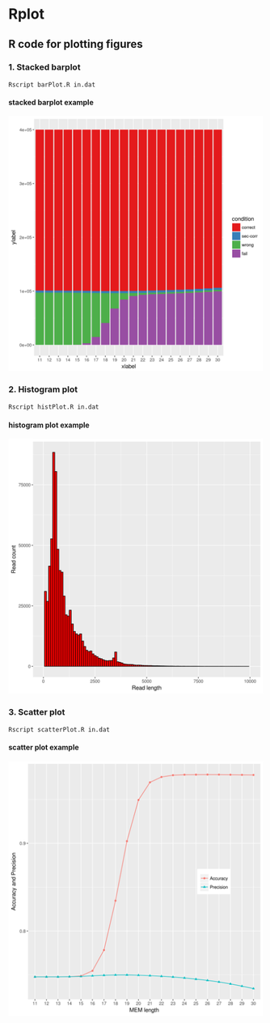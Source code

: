 # Rplot
## R code for plotting figures

### 1. Stacked barplot
```
Rscript barPlot.R in.dat
```
#### stacked barplot example
![barplot](https://github.com/yangao07/Rplot/blob/master/figure/barPlot.png)

### 2. Histogram plot
```
Rscript histPlot.R in.dat
```
#### histogram plot example
![histplot](https://github.com/yangao07/Rplot/blob/master/figure/histPlot.png)

### 3. Scatter plot
```
Rscript scatterPlot.R in.dat
```
#### scatter plot example
![scatterplot](https://github.com/yangao07/Rplot/blob/master/figure/scatterPlot.png)
